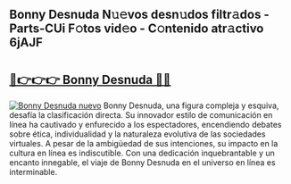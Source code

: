 ## Bonny Desnuda N𝚞𝚎vos desn𝚞dos filtr𝚊dos - Parts-CUi F𝚘tos vid𝚎o - C𝚘ntenido atr𝚊ctivo 6jAJF

# <h2><a href="http://mb4sh1.tromn.icu/?c=Bonny+Desnuda">🔗👉👉👉 Bonny Desnuda 🔗🔗</a></h2>

[![Bonny Desnuda nuevo](https://i.imgur.com/pEAQMta.gif)](http://mb4sh1.tromn.icu/?c=Bonny+Desnuda)
Bonny Desnuda, una figura compleja y esquiva, desafía la clasificación directa. Su innovador estilo de comunicación en línea ha cautivado y enfurecido a los espectadores, encendiendo debates sobre ética, individualidad y la naturaleza evolutiva de las sociedades virtuales. A pesar de la ambigüedad de sus intenciones, su impacto en la cultura en línea es indiscutible. Con una dedicación inquebrantable y un encanto innegable, el viaje de Bonny Desnuda en el universo en línea es interminable.
